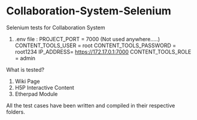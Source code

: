 # Collaboration-System-Selenium

Selenium tests for Collaboration System

1) .env file : 
PROJECT_PORT = 7000 (Not used anywhere.....)
CONTENT_TOOLS_USER = root
CONTENT_TOOLS_PASSWORD = root1234
IP_ADDRESS= https://172.17.0.1:7000
CONTENT_TOOLS_ROLE = admin

What is tested?

   1. Wiki Page
   2. H5P Interactive Content
   3. Etherpad Module
   
   
   All the test cases have been written and compiled in their respective folders.
